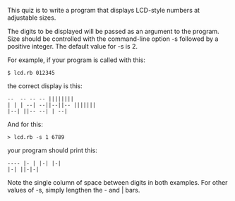 This quiz is to write a program that displays LCD-style numbers at adjustable sizes.

The digits to be displayed will be passed as an argument to the program. Size should be controlled with the command-line option -s followed by a positive integer. The default value for -s is 2.

For example, if your program is called with this:

    $ lcd.rb 012345 
  
the correct display is this:

    --  -- -- -- ||||||||
    | | | --| --||--||-- |||||||
    |--| ||-- --| | --|

And for this:

    > lcd.rb -s 1 6789

your program should print this:

    ---- |- | |-| |-|
    |-| ||-|-|

Note the single column of space between digits in both examples. For other values of -s, simply lengthen the - and | bars.